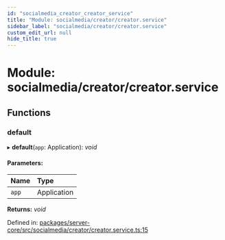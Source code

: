 ```yaml
---
id: "socialmedia_creator_creator_service"
title: "Module: socialmedia/creator/creator.service"
sidebar_label: "socialmedia/creator/creator.service"
custom_edit_url: null
hide_title: true
---
```


# Module: socialmedia/creator/creator.service

## Functions

### default

▸ **default**(`app`: Application): *void*

#### Parameters:

Name | Type |
:------ | :------ |
`app` | Application |

**Returns:** *void*

Defined in: [packages/server-core/src/socialmedia/creator/creator.service.ts:15](https://github.com/xr3ngine/xr3ngine/blob/673ad6a5f/packages/server-core/src/socialmedia/creator/creator.service.ts#L15)
